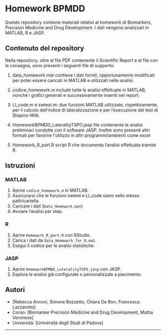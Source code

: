 # Homework BPMDD

Questo repository contiene materiali relativi al homework di Biomarkers, Precision Medicine and Drug Development. 
I dati vengono analizzati in MATLAB, R e JASP.

## Contenuto del repository
Nella repository, oltre al file PDF contenente il Scientific Report e al file con la consegna, sono presenti i seguenti file di supporto:
1) data_homework.mat
	contiene i dati forniti, opportunamente modificati per poter essere caricati in MATLAB e utilizzati nelle analisi.

2) codice_homework.m
	include tutte le analisi effettuate in MATLAB, nonché i grafici generati e successivamente inseriti nel report.

3) LI_code.m e swtest.m: 
	due funzioni MATLAB utilizzate, rispettivamente, per il calcolo dell’indice di lateralizzazione e per l’esecuzione del test di Shapiro-Wilk.

4) HomeworkBPMDD_LateralityTSPO.jasp
	file contenente le analisi preliminari condotte con il software JASP.
	Inoltre sono presenti altri formati per favorire l'utilizzo in altri programmi/ambienti come excel

5) Homework_R_part.R
	script R che documenta l’analisi effettuata tramite R.

## Istruzioni

### MATLAB

1. Aprire `codice_homework.m` in MATLAB.
2. Assicurarsi che le funzioni swtest e LI_code siano nello stesso path/cartella.
3. Caricare i dati (`Data_Homework.mat`) 
4. Avviare l’analisi per step.

### R

1. Aprire `Homework_R_part.R` con RStudio.
2. Carica i dati da `Data_Homework_for_R.mat`.
3. Esegui il codice per le analisi statistiche.

### JASP

1. Aprire `HomeworkBPMDD_LateralityTSPO.jasp` con JASP.
2. Esplora le analisi già configurate o personalizzale a piacimento.


## Autori

- [Rebecca Annovi, Simone Bozzetto, Chiara De Bon, Francesca Lazzarotto]
- Corso: [Biomarker Precision Medicine and Drug Development, Mattia Veronese]
- Università: [Università degli Studi di Padova]

---
